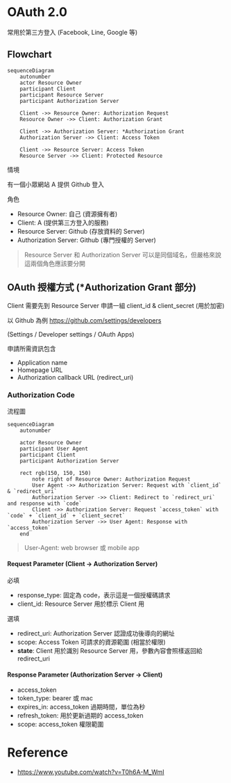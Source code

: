 # OAuth 2.0

常用於第三方登入 (Facebook, Line, Google 等)

## Flowchart

```mermaid
sequenceDiagram
    autonumber
    actor Resource Owner
    participant Client
    participant Resource Server
    participant Authorization Server
    
    Client ->> Resource Owner: Authorization Request
    Resource Owner ->> Client: Authorization Grant
    
    Client ->> Authorization Server: *Authorization Grant
    Authorization Server ->> Client: Access Token
    
    Client ->> Resource Server: Access Token
    Resource Server ->> Client: Protected Resource
```

情境

有一個小眾網站 A 提供 Github 登入

角色

- Resource Owner: 自己 (資源擁有者)
- Client: A (提供第三方登入的服務)
- Resource Server: Github (存放資料的 Server)
- Authorization Server: Github (專門授權的 Server)

> Resource Server 和 Authorization Server 可以是同個域名，但嚴格來說這兩個角色應該要分開

## OAuth 授權方式 (*Authorization Grant 部分)

Client 需要先到 Resource Server 申請一組 client_id & client_secret (用於加密)

以 Github 為例 https://github.com/settings/developers

(Settings / Developer settings / OAuth Apps)

申請所需資訊包含

- Application name
- Homepage URL
- Authorization callback URL (redirect_uri)

### Authorization Code

流程圖

```mermaid
sequenceDiagram
    autonumber
    
    actor Resource Owner
    participant User Agent
    participant Client
    participant Authorization Server
    
    rect rgb(150, 150, 150)
        note right of Resource Owner: Authorization Request
        User Agent ->> Authorization Server: Request with `client_id` & `redirect_uri`
        Authorization Server ->> Client: Redirect to `redirect_uri` and response with `code`
        Client ->> Authorization Server: Request `access_token` with `code` + `client_id` + `client_secret` 
        Authorization Server ->> User Agent: Response with `access_token`
    end
```

> User-Agent: web browser 或 mobile app

#### Request Parameter (Client -> Authorization Server)

必填

- response_type: 固定為 code，表示這是一個授權碼請求
- client_id: Resource Server 用於標示 Client 用

選填

- redirect_uri: Authorization Server 認證成功後導向的網址
- scope: Access Token 可請求的資源範圍 (相當於權限)
- **state**: Client 用於識別 Resource Server 用，參數內容會照樣返回給 redirect_uri

#### Response Parameter (Authorization Server -> Client)

- access_token
- token_type: bearer 或 mac
- expires_in: access_token 過期時間，單位為秒
- refresh_token: 用於更新過期的 access_token
- scope: access_token 權限範圍

# Reference

- https://www.youtube.com/watch?v=T0h6A-M_WmI